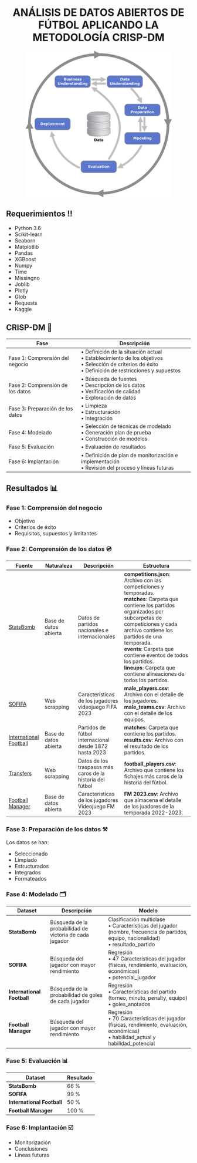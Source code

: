 <h1 align="center">ANÁLISIS DE DATOS ABIERTOS DE FÚTBOL APLICANDO LA METODOLOGÍA CRISP-DM</h1>

<p align="center">
<img src="resources/CRISP-DM.png" alt="CRISP-DM" width="" height="400">
</p>

## Requerimientos ‼️
* Python 3.6
* Scikit-learn
* Seaborn
* Matplotlib
* Pandas
* XGBoost
* Numpy
* Time
* Missingno
* Joblib
* Plotly
* Glob
* Requests
* Kaggle

## CRISP-DM 📝
| Fase                             | Descripción                                                                                                                                                 |
|----------------------------------|-------------------------------------------------------------------------------------------------------------------------------------------------------------|
| Fase 1: Comprensión del negocio  | • Definición de la situación actual<br>• Establecimiento de los objetivos<br>• Selección de criterios de éxito<br>• Definición de restricciones y supuestos |
| Fase 2: Comprensión de los datos | • Búsqueda de fuentes<br>• Descripción de los datos<br>• Verificación de calidad<br>• Exploración de datos                                                  |
| Fase 3: Preparación de los datos | • Limpieza<br>• Estructuración<br>• Integración                                                                                                             |
| Fase 4: Modelado                 | • Selección de técnicas de modelado<br>• Generación plan de prueba<br>• Construcción de modelos                                                             |
| Fase 5: Evaluación               | • Evaluación de resultados                                                                                                                                  |
| Fase 6: Implantación             | • Definición de plan de monitorización e implementación<br>• Revisión del proceso y líneas futuras                                                          |

## Resultados 📊
### Fase 1: Comprensión del negocio
- Objetivo
- Criterios de éxito
- Requisitos, supuestos y limitantes

### Fase 2: Comprensión de los datos 💿
| Fuente                                                                                                                                                                              | Naturaleza            | Descripción                                                | Estructura                                                                                                                                                                                                                                                                                                                                                           |
|-------------------------------------------------------------------------------------------------------------------------------------------------------------------------------------|-----------------------|------------------------------------------------------------|----------------------------------------------------------------------------------------------------------------------------------------------------------------------------------------------------------------------------------------------------------------------------------------------------------------------------------------------------------------------|
| [StatsBomb](https://statsbomb.com/es/)                                                                                                                                              | Base de datos abierta | Datos de partidos nacionales e internacionales             | **competitions.json**: Archivo con las competiciones y temporadas.<br>**matches**: Carpeta que contiene los partidos organizados por subcarpetas de competiciones y cada archivo contiene los partidos de una temporada.<br>**events**: Carpeta que contiene eventos de todos los partidos.<br>**lineups**: Carpeta que contiene alineaciones de todos los partidos. |
| [SOFIFA](https://sofifa.com)                                                                                                                                                        | Web scrapping         | Características de los jugadores videojuego FIFA 2023      | **male_players.csv**: Archivo con el detalle de los jugadores.<br>**male_teams.csv**: Archivo con el detalle de los equipos.                                                                                                                                                                                                                                         |
| [International Football](https://www.kaggle.com/datasets/martj42/international-football-results-from-1872-to-2017)                                                                  | Base de datos abierta | Partidos de fútbol internacional desde 1872 hasta 2023     | **matches**: Carpeta que contiene los partidos.<br>**results.csv**: Archivo con el resultado de los partidos.                                                                                                                                                                                                                                                        |
| [Transfers](https://es.wikipedia.org/wiki/Anexo:Fichajes_más_caros_de_la_historia_del_fútbol#:~:text=Neymar%2C%20el%20fichaje%20más%20caro,del%20Paris%20Saint%2DGermain%20F.%20C.) | Web scrapping         | Datos de los traspasos más caros de la historia del fútbol | **football_players.csv**: Archivo que contiene los fichajes más caros de la historia del fútbol.                                                                                                                                                                                                                                                                     |
| [Football Manager](https://www.kaggle.com/datasets/platinum22/foot-ball-manager-2023-dataset)                                                                                       | Base de datos abierta | Características de los jugadores Videojuego FM 2023        | **FM 2023.csv**: Archivo que almacena el detalle de los juadores de la temporada 2022-2023.                                                                                                                                                                                                                                                                          |

### Fase 3: Preparación de los datos ⚒️
Los datos se han:
- Seleccionado
- Limpiado
- Estructurados
- Integrados
- Formateados

### Fase 4: Modelado 🗂️
| Dataset                    | Descripción                                             | Modelo                                                                                                                                   |
|----------------------------|---------------------------------------------------------|------------------------------------------------------------------------------------------------------------------------------------------|
| **StatsBomb**              | Búsqueda de la probabilidad de victoria de cada jugador | Clasificación multiclase<br>• Características del jugador (nombre, frecuencia de partidos, equipo, nacionalidad)<br>• resultado_partido  |
| **SOFIFA**                 | Búsqueda del jugador con mayor rendimiento              | Regresión<br>• 47 Características del jugador (físicas, rendimiento, evaluación, económicas)<br>• potencial_jugador                      |
| **International Football** | Búsqueda de la probabilidad de goles de cada jugador    | Regresión<br>• Características del partido (torneo, minuto, penalty, equipo)<br>• goles_anotados                                         |
| **Football Manager**       | Búsqueda del jugador con mayor rendimiento              | Regresión<br>• 70 Características del jugador (físicas, rendimiento, evaluación, económicas)<br>• habilidad_actual y habilidad_potencial |

### Fase 5: Evaluación 📊
| Dataset                    | Resultado |
|----------------------------|-----------|
| **StatsBomb**              | 66 %      |
| **SOFIFA**                 | 99 %      |
| **International Football** | 50 %      |
| **Football Manager**       | 100 %     |

### Fase 6: Implantación ☑️
- Monitorización
- Conclusiones
- Líneas futuras

